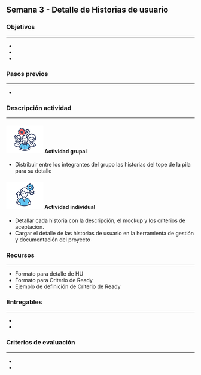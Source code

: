 
## Semana 3 - Detalle de Historias de usuario

### Objetivos

---
* 
* 
* 

### Pasos previos

---
* 

### Descripción actividad

---

#### ![](./../../assets/images/grupo.png) Actividad grupal

* Distribuir entre los integrantes del grupo las historias del tope de la pila para su detalle

#### ![](./../../assets/images/individuo.png) Actividad individual

* Detallar cada historia con la descripción, el mockup y los criterios de aceptación.
* Cargar el detalle de las historias de usuario en la herramienta de gestión y documentación del proyecto


### Recursos 

---
* Formato para detalle de HU
* Formato para Criterio de Ready 
* Ejemplo de definición de Criterio de Ready

### Entregables

---
* 
*

### Criterios de evaluación

---

* 
* 
